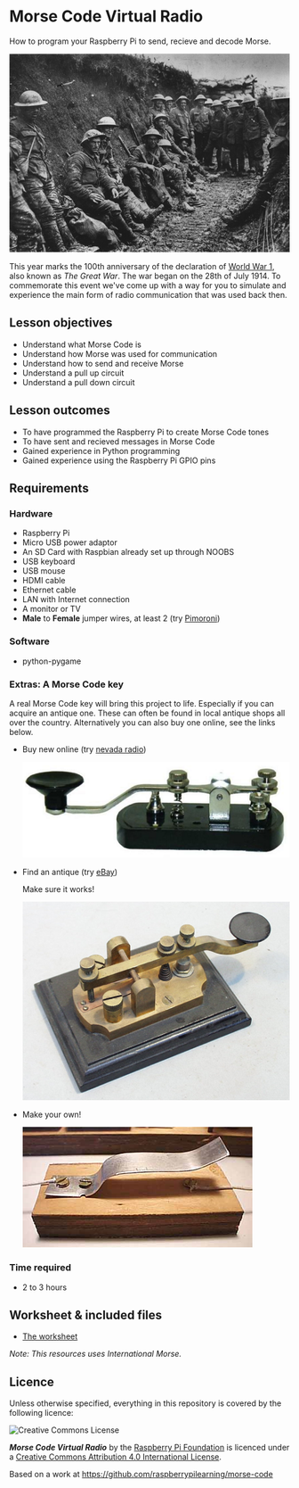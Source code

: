 # Morse Code Virtual Radio

How to program your Raspberry Pi to send, recieve and decode Morse.

![](./images/cover.png)

This year marks the 100th anniversary of the declaration of [World War 1](http://en.wikipedia.org/wiki/World_War_I), also known as *The Great War*.  The war began on the 28th of July 1914.  To commemorate this event we've come up with a way for you to simulate and experience the main form of radio communication that was used back then.

## Lesson objectives

- Understand what Morse Code is
- Understand how Morse was used for communication
- Understand how to send and receive Morse
- Understand a pull up circuit
- Understand a pull down circuit

## Lesson outcomes

- To have programmed the Raspberry Pi to create Morse Code tones
- To have sent and recieved messages in Morse Code
- Gained experience in Python programming
- Gained experience using the Raspberry Pi GPIO pins

## Requirements

### Hardware

- Raspberry Pi
- Micro USB power adaptor
- An SD Card with Raspbian already set up through NOOBS
- USB keyboard
- USB mouse
- HDMI cable
- Ethernet cable
- LAN with Internet connection
- A monitor or TV
- **Male** to **Female** jumper wires, at least 2 (try [Pimoroni](http://shop.pimoroni.com/products/jumper-jerky))

### Software

- python-pygame

### Extras: A Morse Code key

A real Morse Code key will bring this project to life. Especially if you can acquire an antique one. These can often be found in local antique shops all over the country. Alternatively you can also buy one online, see the links below.

- Buy new online (try [nevada radio](http://www.nevadaradio.co.uk/amateur-radio/morse-keys/mfj-550))

  ![](./images/MFJ-550.png)

- Find an antique (try [eBay](http://search.ebay.co.uk/antique+morse+code+key))

  Make sure it works!

  ![](./images/antique_key.png)

- Make your own!

  ![](./images/homebrew_key.png)

### Time required

- 2 to 3 hours

## Worksheet & included files

- [The worksheet](WORKSHEET.md)

*Note: This resources uses International Morse.*

## Licence

Unless otherwise specified, everything in this repository is covered by the following licence:

![Creative Commons License](http://i.creativecommons.org/l/by-sa/4.0/88x31.png)

***Morse Code Virtual Radio*** by the [Raspberry Pi Foundation](http://raspberrypi.org) is licenced under a [Creative Commons Attribution 4.0 International License](http://creativecommons.org/licenses/by-sa/4.0/).

Based on a work at https://github.com/raspberrypilearning/morse-code
